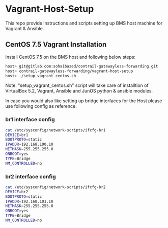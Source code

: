 # Vagrant-Host-Setup

This repo provide instructions and scripts setting up BMS host machine for Vagrant & Ansible.

## CentOS 7.5 Vagrant Installation

Install CentOS 7.5 on the BMS host and following below steps:

```bash
host> git@gitlab.com:sohaibazed/contrail-gatewayless-forwarding.git
host> contrail-gatewayless-forwarding/vagrant-host-setup
host> ./setup_vagrant_centos.sh
```
Note: "setup_vagrant_centos.sh" script will take care of installtion of VirtualBox 5.2, Vagrant, Ansible and JunOS python & ansible modules.

In case you would also like setting up bridge interfaces for the Host please use following config as reference.

### br1 interface config

```bash
cat /etc/sysconfig/network-scripts/ifcfg-br1
DEVICE=br1
BOOTPROTO=static
IPADDR=192.168.100.10
NETMASK=255.255.255.0
ONBOOT=yes
TYPE=Bridge
NM_CONTROLLED=no
```

### br2 interface config

```bash
cat /etc/sysconfig/network-scripts/ifcfg-br2
DEVICE=br2
BOOTPROTO=static
IPADDR=192.168.101.10
NETMASK=255.255.255.0
ONBOOT=yes
TYPE=Bridge
NM_CONTROLLED=no
```
